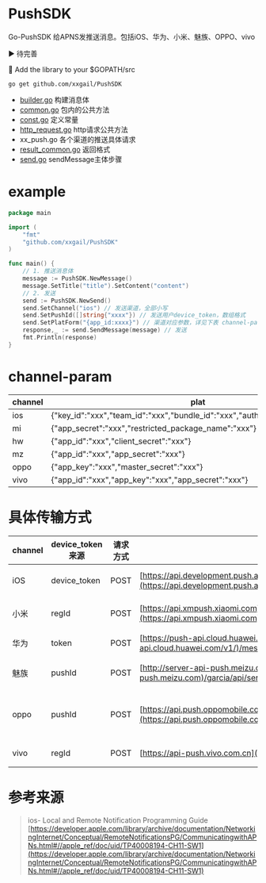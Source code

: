 # PushSDK
Go-PushSDK
给APNS发推送消息。包括iOS、华为、小米、魅族、OPPO、vivo

▶ 待完善

🍬 Add the library to your $GOPATH/src

`go get github.com/xxgail/PushSDK`


- [builder.go](https://github.com/xxgail/PushSDK/blob/master/builder.go) 构建消息体
- [common.go](https://github.com/xxgail/PushSDK/blob/master/common.go) 包内的公共方法
- [const.go](https://github.com/xxgail/PushSDK/blob/master/const.go) 定义常量
- [http_request.go](https://github.com/xxgail/PushSDK/blob/master/http_request.go) http请求公共方法
- xx_push.go 各个渠道的推送具体请求
- [result_common.go](https://github.com/xxgail/PushSDK/blob/master/result_common.go) 返回格式
- [send.go](https://github.com/xxgail/PushSDK/blob/master/send.go) sendMessage主体步骤

# example
```go
package main

import (
    "fmt"
    "github.com/xxgail/PushSDK"
)

func main() {
    // 1. 推送消息体
    message := PushSDK.NewMessage()
    message.SetTitle("title").SetContent("content")
    // 2. 发送
    send := PushSDK.NewSend()
    send.SetChannel("ios") // 发送渠道，全部小写
    send.SetPushId([]string{"xxxx"}) // 发送用户device_token，数组格式
    send.SetPlatForm("{app_id:xxxx}") // 渠道对应参数，详见下表 channel-param
    response,_ := send.SendMessage(message) // 发送
    fmt.Println(response)
}

```
# channel-param
| **channel** | **plat** |
| --- | --- |
| ios | {"key_id":"xxx","team_id":"xxx","bundle_id":"xxx","auth_token_path":"xxx.p8"} |
| mi | {"app_secret":"xxx","restricted_package_name":"xxx"} |
| hw | {"app_id":"xxx","client_secret":"xxx"} |
| mz | {"app_id":"xxx","app_secret":"xxx"} |
| oppo | {"app_key":"xxx","master_secret":"xxx"} |
| vivo | {"app_id":"xxx","app_key":"xxx","app_secret":"xxx"} |

# 具体传输方式
| **channel** | **device_token来源** | **请求方式** | **URL** | **Content-Type** | **request-header** | **消息体结构** | **device_token位置** |
| --- | --- | --- | --- | --- | --- | --- | --- |
| iOS | device_token | POST | [https://api.development.push.apple.com/3/device/](https://api.development.push.apple.com/3/device/)+token | application/json | "apns-topic":bundleID<br />"Authorization":"bearer "+ authtoken | json格式 | 连接到URL后面 |
| 小米 | regId | POST | [https://api.xmpush.xiaomi.com](https://api.xmpush.xiaomi.com)/v3/message/regid | application/x-www-form-urlencoded | "Authorization": appSecret | key:value格式 | 在消息体中，作为key传输 |
| 华为 | token | POST | [https://push-api.cloud.huawei.com/v1](https://push-api.cloud.huawei.com/v1/)/messages:send | application/json | "Authorization": "Bearer " + authtoken | json格式 | 在json消息体中，数组格式 |
| 魅族 | pushId | POST | [http://server-api-push.meizu.com](http://server-api-push.meizu.com)/garcia/api/server/push/varnished/pushByPushId | application/x-www-form-urlencoded | 没有token，消息体中有sign的key-value | key:value格式 | 在消息体中，作为key传输 |
| oppo | pushId | POST | [https://api.push.oppomobile.com](https://api.push.oppomobile.com)/server/v1/message/notification/unicast_batch | application/x-www-form-urlencoded | "auth_token": authtoken | key:value格式 | 在messages的json消息体中，分配到每个消息数组中 |
| vivo| regId | POST| [https://api-push.vivo.com.cn](https://api-push.vivo.com.cn)/message/send | application/json | "authToken" = authToken | json格式 | 在json消息体中 |


# 参考来源
> ios- Local and Remote Notification Programming Guide [https://developer.apple.com/library/archive/documentation/NetworkingInternet/Conceptual/RemoteNotificationsPG/CommunicatingwithAPNs.html#//apple_ref/doc/uid/TP40008194-CH11-SW1](https://developer.apple.com/library/archive/documentation/NetworkingInternet/Conceptual/RemoteNotificationsPG/CommunicatingwithAPNs.html#//apple_ref/doc/uid/TP40008194-CH11-SW1)
